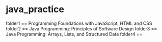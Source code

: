 # java_practice

folder1 ==   Programming Foundations with JavaScript, HTML and CSS
folder2 ==  Java Programming: Principles of Software Design
folder3 == Java Programming: Arrays, Lists, and Structured Data
folder4 == 

